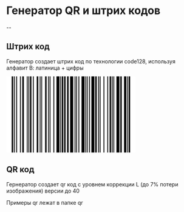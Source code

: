 # Генератор QR и штрих кодов

--
## Штрих код
Генератор создает штрих код по технологии code128, используя алфавит В: латиница + цифры

![](code128/0.jpg)

## QR код
Гернератор создает qr код с уровнем коррекции L (до 7% потери изображения) версии до 40

Примеры qr лежат в папке qr